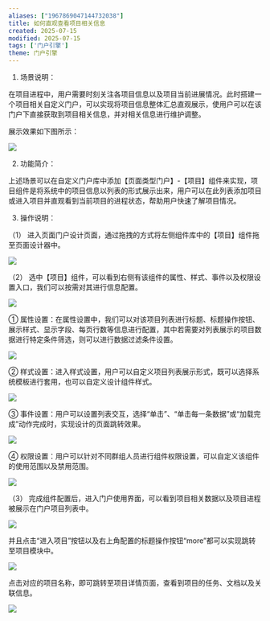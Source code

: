 ```yaml
---
aliases: ["1967869047144732038"]
title: 如何直观查看项目相关信息
created: 2025-07-15
modified: 2025-07-15
tags: ['门户引擎']
theme: 门户引擎
---
```


1. 场景说明：

在项目进程中，用户需要时刻关注各项目信息以及项目当前进展情况。此时搭建一个项目相关自定义门户，可以实现将项目信息整体汇总直观展示，使用户可以在该门户下直接获取到项目相关信息，并对相关信息进行维护调整。

展示效果如下图所示：

![](67736c75a5f645e314aa3310dfeb2bdf.jpg)

2. 功能简介：

上述场景可以在自定义门户库中添加【页面类型门户】-【项目】组件来实现，项目组件是将系统中的项目信息以列表的形式展示出来，用户可以在此列表添加项目或进入项目并直观看到当前项目的进程状态，帮助用户快速了解项目情况。

3. 操作说明：

（1） 进入页面门户设计页面，通过拖拽的方式将左侧组件库中的【项目】组件拖至页面设计器中。

![](3e8b2e623bb7ddc3e81c81517bdd6d41.jpg)

（2） 选中【项目】组件，可以看到右侧有该组件的属性、样式、事件以及权限设置入口，我们可以按需对其进行信息配置。

![](bd05559b9dda2dfe121d91e099b7c004.jpg)

① 属性设置：在属性设置中，我们可以对该项目列表进行标题、标题操作按钮、展示样式、显示字段、每页行数等信息进行配置，其中若需要对列表展示的项目数据进行特定条件筛选，则可以进行数据过滤条件设置。

![](96349a13f75d8f613b2bc9dca36cbc9b.jpg)

② 样式设置：进入样式设置，用户可以自定义项目列表展示形式，既可以选择系统模板进行套用，也可以自定义设计组件样式。

![](92540782621d74a7a6999dac9ee52d29.jpg)

③ 事件设置：用户可以设置列表交互，选择“单击”、“单击每一条数据”或“加载完成”动作完成时，实现设计的页面跳转效果。

![](ff6e90e9266f118630761a0f14361138.jpg)

④ 权限设置：用户可以针对不同群组人员进行组件权限设置，可以自定义该组件的使用范围以及禁用范围。

![](4a88d84c14bc41adfe8570487a04b4ef.jpg)

（3） 完成组件配置后，进入门户使用界面，可以看到项目相关数据以及项目进程被展示在门户项目列表中。

![](bdbb2052cf907a8f3d46f1ecfb19314a.jpg)

并且点击“进入项目”按钮以及右上角配置的标题操作按钮“more”都可以实现跳转至项目模块中。

![](16d7aaddbc36fc4e1af79d0e1d8c7666.jpg)

点击对应的项目名称，即可跳转至项目详情页面，查看到项目的任务、文档以及关联信息。

![](4434a711373320cb452ef4b87c744428.jpg)